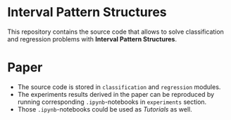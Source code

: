 # Interval Pattern Structures
This repository contains the source code that allows to solve classification and regression problems with **Interval Pattern Structures**.

# Paper
* The source code is stored in `classification` and `regression` modules.
* The experiments results derived in the paper can be reproduced by running corresponding `.ipynb`-notebooks in `experiments` section.
* Those `.ipynb`-notebooks could be used as *Tutorials* as well.
